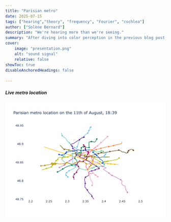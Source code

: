 ```yaml
---
title: "Parisian metro" 
date: 2025-07-15
tags: ["hearing","theory", "frequency", "Fourier", "cochlea"]
author: ["Solène Bernard"]
description: "We're hearing more than we're seeing." 
summary: "After diving into color perception in the previous blog post, I got interested into understanding more another sensor that mammals have: hearing. Light is a electromagnetic wave, where sound is a mechanical one, but the comparison is relevant because both sound and light signals can be described as a spectrum of wavelenght." 
cover:
    image: "presentation.png"
    alt: "sound signal"
    relative: false
showToc: true
disableAnchoredHeadings: false

---
```


##### Live metro location
![](metro_map.png)